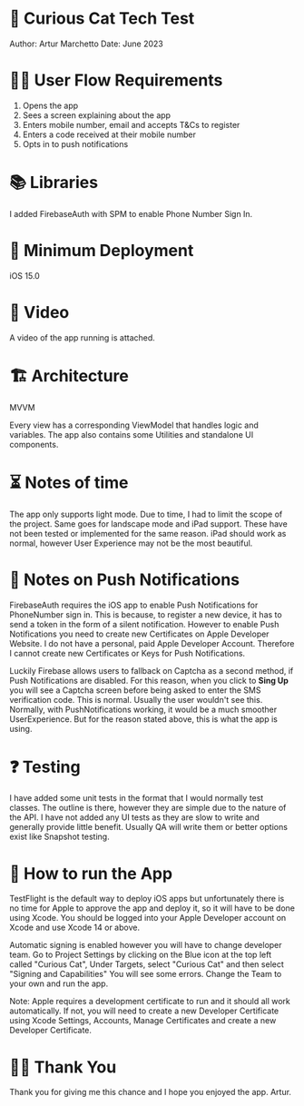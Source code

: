 
# 📱 Curious Cat Tech Test

Author: Artur Marchetto
Date: June 2023

# 👦🏻 User Flow Requirements

1. Opens the app
2. Sees a screen explaining about the app
3. Enters mobile number, email and accepts T&Cs to register
4. Enters a code received at their mobile number
5. Opts in to push notifications

# 📚 Libraries

I added FirebaseAuth with SPM to enable Phone Number Sign In.

# 🚀 Minimum Deployment

iOS 15.0

# 🎥 Video

A video of the app running is attached.

# 🏗️ Architecture

MVVM

Every view has a corresponding ViewModel that handles logic and variables.
The app also contains some Utilities and standalone UI components.

# ⏳ Notes of time

The app only supports light mode.
Due to time, I had to limit the scope of the project.
Same goes for landscape mode and iPad support.
These have not been tested or implemented for the same reason.
iPad should work as normal, however User Experience may not be the most beautiful.

# 🔔 Notes on Push Notifications

FirebaseAuth requires the iOS app to enable Push Notifications for PhoneNumber sign in.
This is because, to register a new device, it has to send a token in the form of a silent notification.
However to enable Push Notifications you need to create new Certificates on Apple Developer Website.
I do not have a personal, paid Apple Developer Account. Therefore I cannot create new Certificates or Keys for Push Notifications.

Luckily Firebase allows users to fallback on Captcha as a second method, if Push Notifications are disabled.
For this reason, when you click to **Sing Up** you will see a Captcha screen before being asked to enter the SMS verification code.
This is normal.
Usually the user wouldn't see this. Normally, with PushNotifications working, it would be a much smoother UserExperience.
But for the reason stated above, this is what the app is using. 

# ❓ Testing

I have added some unit tests in the format that I would normally test classes.
The outline is there, however they are simple due to the nature of the API.
I have not added any UI tests as they are slow to write and generally provide little benefit.
Usually QA will write them or better options exist like Snapshot testing.

# 📱 How to run the App

TestFlight is the default way to deploy iOS apps but unfortunately there is no time for Apple to approve the app and deploy it, so it will have to be done using Xcode.
You should be logged into your Apple Developer account on Xcode and use Xcode 14 or above.

Automatic signing is enabled however you will have to change developer team.
Go to Project Settings by clicking on the Blue icon at the top left called "Curious Cat", Under Targets, select "Curious Cat" and then select "Signing and Capabilities"
You will see some errors.
Change the Team to your own and run the app.

Note:
Apple requires a development certificate to run and it should all work automatically.
If not, you will need to create a new Developer Certificate using Xcode Settings, Accounts, Manage Certificates and create a new Developer Certificate.  

# 🙏🏻 Thank You

Thank you for giving me this chance and I hope you enjoyed the app.
Artur.
